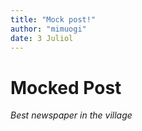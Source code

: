 ```yaml
---
title: "Mock post!"
author: "mimuogi"
date: 3 Juliol
---
```


# Mocked Post

_Best newspaper in the village_
